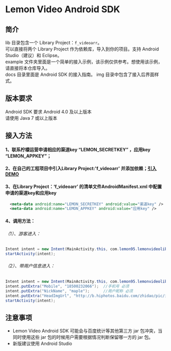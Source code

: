 
Lemon Video Android SDK
============

## 简介
lib 目录包含一个 Library Project：`f_videoarr`。  
可以直接将两个 Library Project 作为依赖库，导入到你的项目。支持 Android Studio（建议）和 Eclipse。  
example 文件夹里面是一个简单的接入示例，该示例仅供参考。想使用该示例，请直接将本仓库导入。  
docs 目录里面是 Android SDK 的接入指南。
img 目录中包含了接入后界面样式。

## 版本要求
Android SDK 要求 Android 4.0 及以上版本  
请使用 Java 7 或以上版本

## 接入方法
#### 1、联系柠檬运营申请相应的渠道key “LEMON_SECRETKEY” ，应用key “LEMON_APPKEY”；
#### 2、在自己的工程项目中引入Library Project:'f_videoarr' 并添加依赖；[引入DEMO](http://jingyan.baidu.com/article/1974b2898917aff4b1f77415.html)
#### 3、在Library Project：‘f_videoarr’ 的清单文件AndroidManifest.xml 中配置申请的渠道key和应用key
```xml
  <meta-data android:name="LEMON_SECRETKEY" android:value="渠道key" />
  <meta-data android:name="LEMON_APPKEY" android:value="应用key" />
```
#### 4、调用方法：
###### （1）、游客进入：
```java
Intent intent = new Intent(MainActivity.this, com.lemon95.lemonvideolib.MainActivity.class);
startActivity(intent);
```
###### （2）、带用户信息进入：
```java
Intent intent = new Intent(MainActivity.this, com.lemon95.lemonvideolib.MainActivity.class);
intent.putExtra("Mobile", "18500232066");  //手机号 必须
intent.putExtra("NickName", "maple");      //用户昵称 必须
intent.putExtra("HeadImgUrl", "http://b.hiphotos.baidu.com/zhidao/pic/item/dc54564e9258d1092a3090eed158ccbf6d814d9e.jpg"); //用户图像 非必需
startActivity(intent);
```

## 注意事项
* Lemon Video Android SDK 可能会与百度统计等其他第三方 jar 包冲突，当同时使用这些 jar 包的时候用户需要根据情况判断保留哪一方的 jar 包。
* 新版建议使用 Android Studio
